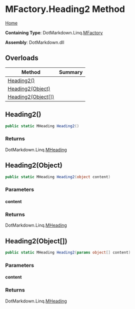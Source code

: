 <a name="_top"></a>

# MFactory\.Heading2 Method

[Home](../../../../README.md#_top)

**Containing Type**: DotMarkdown\.Linq\.[MFactory](../README.md#_top)

**Assembly**: DotMarkdown\.dll

## Overloads

| Method | Summary |
| ------ | ------- |
| [Heading2()](#DotMarkdown_Linq_MFactory_Heading2) | |
| [Heading2(Object)](#DotMarkdown_Linq_MFactory_Heading2_System_Object_) | |
| [Heading2(Object\[\])](#DotMarkdown_Linq_MFactory_Heading2_System_Object___) | |

## Heading2\(\) <a name="DotMarkdown_Linq_MFactory_Heading2"></a>

```csharp
public static MHeading Heading2()
```

### Returns

DotMarkdown\.Linq\.[MHeading](../../MHeading/README.md#_top)

## Heading2\(Object\) <a name="DotMarkdown_Linq_MFactory_Heading2_System_Object_"></a>

```csharp
public static MHeading Heading2(object content)
```

### Parameters

#### content

### Returns

DotMarkdown\.Linq\.[MHeading](../../MHeading/README.md#_top)

## Heading2\(Object\[\]\) <a name="DotMarkdown_Linq_MFactory_Heading2_System_Object___"></a>

```csharp
public static MHeading Heading2(params object[] content)
```

### Parameters

#### content

### Returns

DotMarkdown\.Linq\.[MHeading](../../MHeading/README.md#_top)

